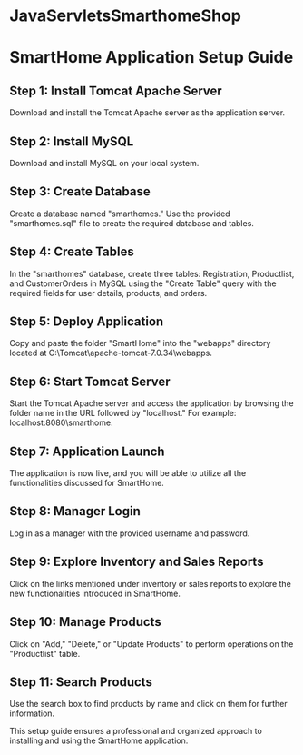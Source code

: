 # JavaServletsSmarthomeShop

# SmartHome Application Setup Guide

## Step 1: Install Tomcat Apache Server

Download and install the Tomcat Apache server as the application server.

## Step 2: Install MySQL

Download and install MySQL on your local system.

## Step 3: Create Database

Create a database named "smarthomes." Use the provided "smarthomes.sql" file to create the required database and tables.

## Step 4: Create Tables

In the "smarthomes" database, create three tables: Registration, Productlist, and CustomerOrders in MySQL using the "Create Table" query with the required fields for user details, products, and orders.

## Step 5: Deploy Application

Copy and paste the folder "SmartHome" into the "webapps" directory located at C:\Tomcat\apache-tomcat-7.0.34\webapps.

## Step 6: Start Tomcat Server

Start the Tomcat Apache server and access the application by browsing the folder name in the URL followed by "localhost." For example: localhost:8080\smarthome.

## Step 7: Application Launch

The application is now live, and you will be able to utilize all the functionalities discussed for SmartHome.

## Step 8: Manager Login

Log in as a manager with the provided username and password.

## Step 9: Explore Inventory and Sales Reports

Click on the links mentioned under inventory or sales reports to explore the new functionalities introduced in SmartHome.

## Step 10: Manage Products

Click on "Add," "Delete," or "Update Products" to perform operations on the "Productlist" table.

## Step 11: Search Products

Use the search box to find products by name and click on them for further information.

This setup guide ensures a professional and organized approach to installing and using the SmartHome application.
